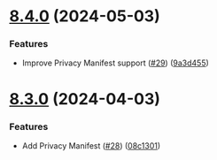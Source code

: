 # [8.4.0](https://github.com/mparticle-integrations/mparticle-apple-integration-google-analytics-firebase/compare/v8.3.0...v8.4.0) (2024-05-03)


### Features

* Improve Privacy Manifest support ([#29](https://github.com/mparticle-integrations/mparticle-apple-integration-google-analytics-firebase/issues/29)) ([9a3d455](https://github.com/mparticle-integrations/mparticle-apple-integration-google-analytics-firebase/commit/9a3d4558892ef116511eba5e4cbc31571229927f))

# [8.3.0](https://github.com/mparticle-integrations/mparticle-apple-integration-google-analytics-firebase/compare/v8.2.0...v8.3.0) (2024-04-03)


### Features

* Add Privacy Manifest ([#28](https://github.com/mparticle-integrations/mparticle-apple-integration-google-analytics-firebase/issues/28)) ([08c1301](https://github.com/mparticle-integrations/mparticle-apple-integration-google-analytics-firebase/commit/08c130129dd5e56bb00a7015d0f0f4588f768aa8))
